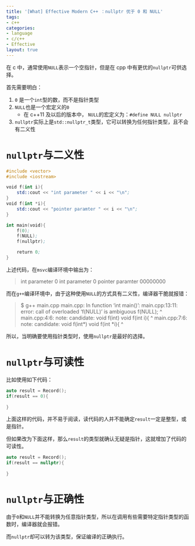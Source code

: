 ```yaml
---
title: '[What] Effective Modern C++ ：nullptr 优于 0 和 NULL'
tags: 
- c++
categories: 
- language
- c/c++
- Effective
layout: true
---
```

在 c 中，通常使用`NULL`表示一个空指针，但是在 cpp 中有更优的`nullptr`可供选择。
<!--more-->

首先需要明白：

1. `0` 是一个`int`型的数，而不是指针类型
2. `NULL`也是一个宏定义的`0`
   - 在 c++11 及以后的版本中， `NULL`的宏定义为：`#define NULL nullptr`
3. `nullptr`实际上是`std::nullptr_t`类型，它可以转换为任何指针类型，且不会有二义性

# `nullptr`与二义性

```s
#include <vector>
#include <iostream>

void f(int i){
    std::cout << "int parameter " << i << "\n";
}
void f(int *i){
    std::cout << "pointer paramter " << i << "\n";
}

int main(void){
    f(0);
    f(NULL);
    f(nullptr);

    return 0;
}
```

上述代码，在`msvc`编译环境中输出为：

> int parameter 0
> int parameter 0
> pointer paramter 00000000

而在`g++`编译环境中，由于这种使用`NULL`的方式具有二义性，编译器干脆就报错：

> $ g++ main.cpp
> main.cpp: In function ‘int main()’:
> main.cpp:13:11: error: call of overloaded ‘f(NULL)’ is ambiguous
>      f(NULL);
>            ^
> main.cpp:4:6: note: candidate: void f(int)
>  void f(int i){
>       ^
> main.cpp:7:6: note: candidate: void f(int*)
>  void f(int *i){
>       ^

所以，当明确要使用指针类型时，使用`nullptr`是最好的选择。

# `nullptr`与可读性

比如使用如下代码：

```cpp
auto result = Record();
if(result == 0){
    
}
```

上面这样的代码，并不易于阅读，读代码的人并不能确定`result`一定是整型，或是指针。

但如果改为下面这样，那么`result`的类型就确认无疑是指针，这就增加了代码的可读性。

```cpp
auto result = Record();
if(result == nullptr){
    
}
```

# `nullptr`与正确性

由于`0`和`NULL`并不能转换为任意指针类型，所以在调用有些需要特定指针类型的函数时，编译器就会报错。

而`nullptr`却可以转为该类型，保证编译的正确执行。

 